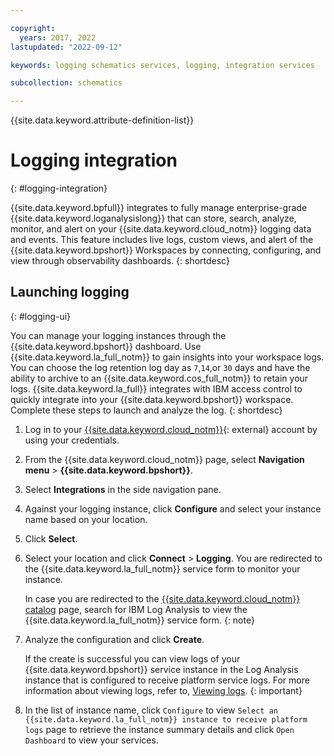 ```yaml
---

copyright:
  years: 2017, 2022
lastupdated: "2022-09-12"

keywords: logging schematics services, logging, integration services

subcollection: schematics

---
```


{{site.data.keyword.attribute-definition-list}}

# Logging integration
{: #logging-integration}

{{site.data.keyword.bpfull}} integrates to fully manage enterprise-grade {{site.data.keyword.loganalysislong}} that can store, search, analyze, monitor, and alert on your {{site.data.keyword.cloud_notm}} logging data and events. This feature includes live logs, custom views, and alert of the {{site.data.keyword.bpshort}} Workspaces by connecting, configuring, and view through observability dashboards.
{: shortdesc}

## Launching logging
{: #logging-ui}

You can manage your logging instances through the {{site.data.keyword.bpshort}} dashboard. Use {{site.data.keyword.la_full_notm}} to gain insights into your workspace logs. You can choose the log retention log day as `7`,`14`,or `30` days and have the ability to archive to an {{site.data.keyword.cos_full_notm}} to retain your logs. {{site.data.keyword.la_full}} integrates with IBM access control to quickly integrate into your {{site.data.keyword.bpshort}} workspace. Complete these steps to launch and analyze the log.
{: shortdesc}

1. Log in to your [{{site.data.keyword.cloud_notm}}](https://cloud.ibm.com/){: external} account by using your credentials. 
2. From the {{site.data.keyword.cloud_notm}} page, select **Navigation menu** > **{{site.data.keyword.bpshort}}**.
3. Select **Integrations** in the side navigation pane.
4. Against your logging instance, click **Configure** and select your instance name based on your location.
5. Click **Select**.
6. Select your location and click **Connect** > **Logging**. You are redirected to the {{site.data.keyword.la_full_notm}} service form to monitor your instance.

    In case you are redirected to the [{{site.data.keyword.cloud_notm}} catalog](https://cloud.ibm.com/catalog) page, search for IBM Log Analysis to view the {{site.data.keyword.la_full_notm}} service form.
    {: note}

7. Analyze the configuration and click **Create**.

    If the create is successful you can view logs of your {{site.data.keyword.bpshort}} service instance in the Log Analysis instance that is configured to receive platform service logs.  For more information about viewing logs, refer to, [Viewing logs](/docs/log-analysis?topic=log-analysis-view_logs).
    {: important}

8. In the list of instance name, click `Configure` to view `Select an {{site.data.keyword.la_full_notm}} instance to receive platform logs` page to retrieve the instance summary details and click `Open Dashboard` to view your services.

